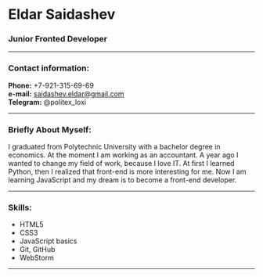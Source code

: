 # Eldar Saidashev

### Junior Fronted Developer
***
### Contact information:

**Phone:** +7-921-315-69-69  
**e-mail:** saidashev.eldar@gmail.com  
**Telegram:** @politex_loxi  
***

### Briefly About Myself:

I graduated from Polytechnic University with a bachelor degree in economics.
At the moment I am working as an accountant.
A year ago I wanted to change my field of work, because I love IT.
At first I learned Python, then I realized that front-end is more interesting for me.
Now I am learning JavaScript and my dream is to become a front-end developer.
***

### Skills:

* HTML5
* CSS3
* JavaScript basics
* Git, GitHub
* WebStorm
***
